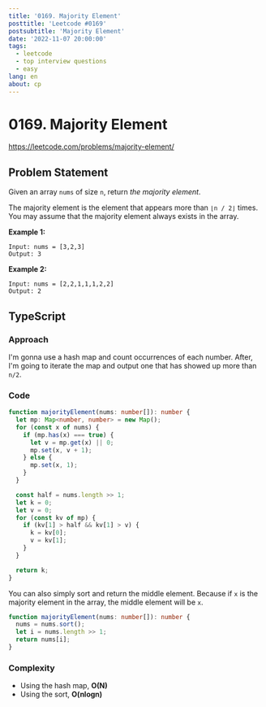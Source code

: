```yaml
---
title: '0169. Majority Element'
posttitle: 'Leetcode #0169'
postsubtitle: 'Majority Element'
date: '2022-11-07 20:00:00'
tags:
  - leetcode
  - top interview questions
  - easy
lang: en
about: cp
---
```


# 0169. Majority Element

https://leetcode.com/problems/majority-element/

## Problem Statement

Given an array `nums` of size `n`, return _the majority element_.

The majority element is the element that appears more than `⌊n / 2⌋` times. You may assume that the majority element always exists in the array.

**Example 1:**

```text
Input: nums = [3,2,3]
Output: 3
```

**Example 2:**

```text
Input: nums = [2,2,1,1,1,2,2]
Output: 2
```

## TypeScript

### Approach

I'm gonna use a hash map and count occurrences of each number. After, I'm going to iterate the map and output one that has showed up more than `n/2`.

### Code

```ts
function majorityElement(nums: number[]): number {
  let mp: Map<number, number> = new Map();
  for (const x of nums) {
    if (mp.has(x) === true) {
      let v = mp.get(x) || 0;
      mp.set(x, v + 1);
    } else {
      mp.set(x, 1);
    }
  }

  const half = nums.length >> 1;
  let k = 0;
  let v = 0;
  for (const kv of mp) {
    if (kv[1] > half && kv[1] > v) {
      k = kv[0];
      v = kv[1];
    }
  }

  return k;
}
```

You can also simply sort and return the middle element. Because if `x` is the majority element in the array, the middle element will be `x`.

```ts
function majorityElement(nums: number[]): number {
  nums = nums.sort();
  let i = nums.length >> 1;
  return nums[i];
}
```

### Complexity

- Using the hash map, **O(N)**
- Using the sort, **O(nlogn)**
